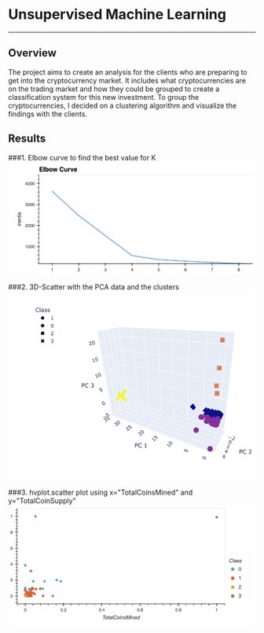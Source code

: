 # **Unsupervised Machine Learning**

---

## **Overview**

The project aims to create an analysis for the clients who are preparing to get into the cryptocurrency market. It includes what cryptocurrencies are on the trading market and how they could be grouped to create a classification system for this new investment.
To group the cryptocurrencies, I decided on a clustering algorithm and visualize the findings with the clients.



## **Results**
###1. Elbow curve to find the best value for K
![This is an image](https://github.com/ruimin1231/Unsupervised-Machine-Learning-to-Cryptocurrencies/blob/main/challenge/images/elbow_curve.png)


###2. 3D-Scatter with the PCA data and the clusters
![This is an image](https://github.com/ruimin1231/Unsupervised-Machine-Learning-to-Cryptocurrencies/blob/main/challenge/images/3D-Scatter_with_the_PCA_data.png)


###3. hvplot.scatter plot using x="TotalCoinsMined" and y="TotalCoinSupply"
![This is an image](https://github.com/ruimin1231/Unsupervised-Machine-Learning-to-Cryptocurrencies/blob/main/challenge/images/hvplot_scatter_plot.png)


